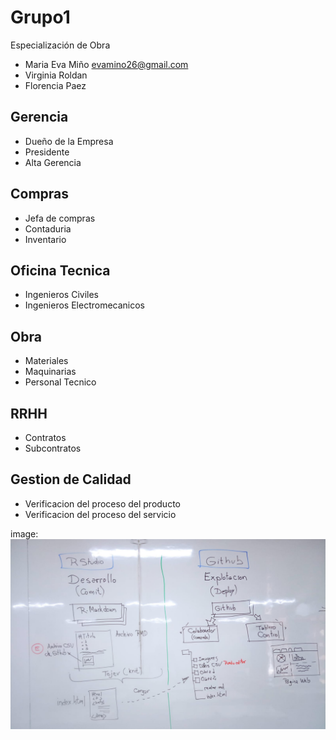# Grupo1
Especialización de Obra


* Maria Eva Miño <evamino26@gmail.com>
*  Virginia Roldan
*  Florencia Paez

 ## Gerencia ##
* Dueño de la Empresa
* Presidente
* Alta Gerencia
 ## Compras ##
 * Jefa de compras
 * Contaduria
 * Inventario

 ## Oficina Tecnica ##
 * Ingenieros Civiles
 * Ingenieros Electromecanicos

 ## Obra ##
 * Materiales
 * Maquinarias
 * Personal Tecnico

 ## RRHH ##
 * Contratos
 * Subcontratos

 ## Gestion de Calidad ##
 * Verificacion del proceso del producto
 * Verificacion del proceso del servicio
 
image: ![flujodetrabajodeldiaviernes](Fotos/foto.jpeg) 

  
